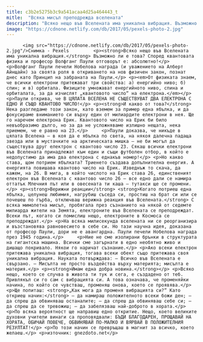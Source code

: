 ```yaml
---
title: c3b2e5275b3c9a541acaa4d25a464443_t
mitle:  "Всяка мисъл преподрежда вселената"
description: "Всяко нещо във Вселената има уникална вибрация. Възможно ли е това? Според квантовата физика и професор Волфганг Паули отговорът е: абсолютно! Волфганг Паули печели Нобелова награда (и уважението на Алберт Айнщайн) за своята роля в откриването на нов физичен закон, познат днес като Принцип на забраната на Паули. От физиката знаем, че всички електрони притежават три …"
image: "https://cdnone.netlify.com/db/2017/05/pexels-photo-2.jpg"
---
```


          <img src="https://cdnone.netlify.com/db/2017/05/pexels-photo-2.jpg"/>Снимка - Pexels         <p><strong>Всяко нещо във Вселената има уникална вибрация.</strong> Възможно ли е това? Според квантовата физика и професор Волфганг Паули отговорът е: абсолютно!</p>   <p>Волфганг Паули печели Нобелова награда (и уважението на Алберт Айнщайн) за своята роля в откриването на нов физичен закон, познат днес като Принцип на забраната на Паули.</p> <p><em>От физиката знаем, че всички електрони притежават три свойства: а) енергийно ниво; б) спин; и в) орбитала. Физиците умножават енергийното ниво, спина и орбиталата, за да изчислят „квантовото число“ на електрона.</em></p> <p>Паули открива, че В ЦЯЛАТА ВСЕЛЕНА НЕ СЪЩЕСТВУВАТ ДВА ЕЛЕКТРОНА С ЕДНО И СЪЩО КВАНТОВО ЧИСЛО!</p> <p><strong>И какво от това?</strong> Нека разгледаме този закон, като вземем за пример една ябълка, и да фокусираме вниманието си върху един от милиардите електрони в нея. Ще го наречем електрона Ерик. Квантовото число на Ерик би било невъобразимо дълго, но за да не усложняваме излишно нещата, нека приемем, че е равно на 23.</p>     <p>Паули доказва, че никъде в цялата Вселена – в коя да е ябълка по света, на някоя далечна падаща звезда или в мустачките на арктическата мишка – не би могъл да съществува друг електрон с квантово число 23. Сякаш всички електрони във Вселената принадлежат към един и същи футболен отбор, в който е недопустимо да има два електрона с еднакъв номер!</p> <p>Но какво става, щом потрием ябълката? Триенето създава допълнителна енергия. А енергията повишава квантово число на Ерик. Изведнъж то скача, да кажем, на 26. В мига, в който числото на Ерик става 26, единственият електрон във Вселената с квантово число 26 – все едно дали се намира оттатък Млечния път или в овесената ти каша – тутакси ще се промени.</p> <p><strong>Верижни реакции</strong> <strong>Когато потриеш една ябълка, целунеш любимия, нагрубиш съседа си, простиш на брат си или се почешеш по гърба, отключваш верижна реакция във Вселената.</strong> С всяка мимолетна мисъл, пробягала през съзнанието на някой от седемте милиарда жители на Земята, електроните във Вселената се преподреждат. Всеки път, когато си помислиш нещо, електроните в Космоса се преподреждат.</p> <p>На всяка милисекунда вселената ни се реорганизира и възстановява равновесието в себе си. Но тази научна идея, доказана от професор Паули, дори не е авангардна. Паули печели Нобелова награда през 1945 година.</p>     <p>Ние не сме изолирани брънки в структурата на гигантска машина. Всички сме загърнати в едно необятно живо и дишащо покривало. Някои го наричат съзнание.</p> <p>Ако всеки електрон притежава уникална вибрация, тогава всеки обект също притежава своя уникална вибрация. Науката потвърждава: – Всичко във Вселената е свързано. – Мисълта не просто въздейства върху материята; мисълта е материя.</p> <p><strong>Имам една добра новина.</strong></p> <p>Всяко нещо, което се случва в живота ти тук и сега, е създадено от теб. Привлякъл си го сам с вибрацията си. А това означава, че променяйки начина, по който се чувстваш, променяш онова, което се проявява.</p> <p>Ще попиташ: <strong>„Как мога да променя вибрацията си?“ Като откриеш начин:</strong> – да намираш положителното всеки божи ден; – да спреш да обвиняваш останалите; – да спреш да обвиняваш себе си; – да спреш да се тревожиш; – да забелязваш най-доброто в хората.</p> <p>По всяка вероятност ще направиш едно откритие. Нещо, което великите духовни учители винаги са проповядвали: БЪДИ БЛАГОДАРЕН, ПРОЩАВАЙ НА ХОРАТА, ОБИЧАЙ ПОВЕЧЕ, ОБВИНЯВАЙ ПО-МАЛКО И ВЯРВАЙ В ПОЛОЖИТЕЛНИЯ РЕЗУЛТАТ!</p> <p>По този начин се превръщаш в магнит за всичко, което желаеш.</p> <p>източник: gnezdoto.net</p>         